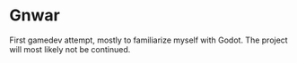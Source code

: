 # Gnwar
First gamedev attempt, mostly to familiarize myself with Godot.
The project will most likely not be continued.
